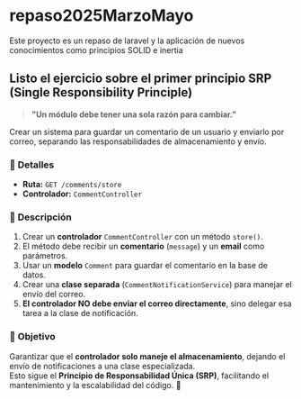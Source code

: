 # repaso2025MarzoMayo
Este proyecto es un repaso de laravel y la aplicación de nuevos conocimientos como principios SOLID e inertia

## Listo el ejercicio sobre el primer principio SRP (Single Responsibility Principle)

> **"Un módulo debe tener una sola razón para cambiar."**

Crear un sistema para guardar un comentario de un usuario y enviarlo por correo, separando las responsabilidades de almacenamiento y envío.

### 🔹 **Detalles**  
- **Ruta:** `GET /comments/store`  
- **Controlador:** `CommentController`  

### 📝 **Descripción**  
1. Crear un **controlador** `CommentController` con un método `store()`.  
2. El método debe recibir un **comentario** (`message`) y un **email** como parámetros.  
3. Usar un **modelo** `Comment` para guardar el comentario en la base de datos.  
4. Crear una **clase separada** (`CommentNotificationService`) para manejar el envío del correo.  
5. **El controlador NO debe enviar el correo directamente**, sino delegar esa tarea a la clase de notificación.  

### 🎯 **Objetivo**  
Garantizar que el **controlador solo maneje el almacenamiento**, dejando el envío de notificaciones a una clase especializada.  
Esto sigue el **Principio de Responsabilidad Única (SRP)**, facilitando el mantenimiento y la escalabilidad del código. 🚀